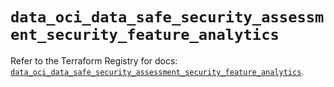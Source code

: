 # `data_oci_data_safe_security_assessment_security_feature_analytics`

Refer to the Terraform Registry for docs: [`data_oci_data_safe_security_assessment_security_feature_analytics`](https://registry.terraform.io/providers/oracle/oci/6.18.0/docs/data-sources/data_safe_security_assessment_security_feature_analytics).

